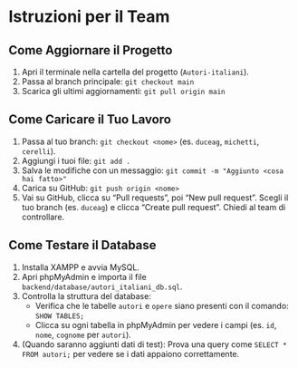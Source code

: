 # Istruzioni per il Team

## Come Aggiornare il Progetto
1. Apri il terminale nella cartella del progetto (`Autori-italiani`).
2. Passa al branch principale: `git checkout main`
3. Scarica gli ultimi aggiornamenti: `git pull origin main`

## Come Caricare il Tuo Lavoro
1. Passa al tuo branch: `git checkout <nome>` (es. `duceag`, `michetti`, `cerelli`).
2. Aggiungi i tuoi file: `git add .`
3. Salva le modifiche con un messaggio: `git commit -m "Aggiunto <cosa hai fatto>"`
4. Carica su GitHub: `git push origin <nome>`
5. Vai su GitHub, clicca su “Pull requests”, poi “New pull request”. Scegli il tuo branch (es. `duceag`) e clicca “Create pull request”. Chiedi al team di controllare.

## Come Testare il Database
1. Installa XAMPP e avvia MySQL.
2. Apri phpMyAdmin e importa il file `backend/database/autori_italiani_db.sql`.
3. Controlla la struttura del database:
   - Verifica che le tabelle `autori` e `opere` siano presenti con il comando: `SHOW TABLES;`
   - Clicca su ogni tabella in phpMyAdmin per vedere i campi (es. `id`, `nome`, `cognome` per `autori`).
4. (Quando saranno aggiunti dati di test): Prova una query come `SELECT * FROM autori;` per vedere se i dati appaiono correttamente.